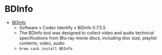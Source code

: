 # BDInfo
- [BDInfo](https://www.videohelp.com/software/BDInfo)
  -  Software » Codec Identify » BDInfo 0.7.5.5 
  - The BDInfo tool was designed to collect video and audio technical specifications from Blu-ray movie discs, including disc size, playlist contents, video, audio
  - `brew cask install BDInfo`

